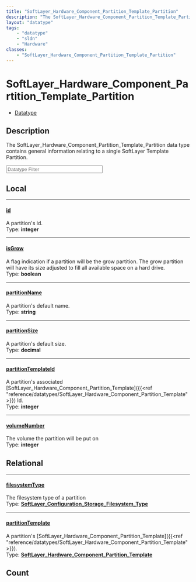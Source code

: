 ```yaml
---
title: "SoftLayer_Hardware_Component_Partition_Template_Partition"
description: "The SoftLayer_Hardware_Component_Partition_Template_Partition data type contains general information relating to a singl... "
layout: "datatype"
tags:
    - "datatype"
    - "sldn"
    - "Hardware"
classes:
    - "SoftLayer_Hardware_Component_Partition_Template_Partition"
---
```


# SoftLayer_Hardware_Component_Partition_Template_Partition
<div id='service-datatype'>
    <ul id='sldn-reference-tabs'>
        <li id='datatype'> <a href='/reference/datatypes/SoftLayer_Hardware_Component_Partition_Template_Partition' >Datatype</a></li>
    </ul>
</div>

## Description 
The SoftLayer_Hardware_Component_Partition_Template_Partition data type contains general information relating to a single SoftLayer Template Partition. 





<!-- Filer BEGIN -->
<div class="view-filters">
        <div class="clearfix">
            <div class="search-input-box">
                <input placeholder="Datatype Filter" onkeyup="titleSearch(inputId='prop-input', divId='properties', elementClass='prop-row')" 
                    type="text" id="prop-input" value="" size="30" maxlength="128" class="form-text">
            </div>
        </div>
</div>
<!-- Filer END -->

<div id="properties" class="content">
<div id="localProperties" class="prop-content" >

## Local
<div class="prop-row">

-----
[id]: #id
#### [id]
A partition's id.  
<span class="type-label">Type: </span>**integer**


</div>
<div class="prop-row">

-----
[isGrow]: #isgrow
#### [isGrow]
A flag indication if a partition will be the grow partition.  The grow partition will have its size adjusted to fill all available space on a hard drive.   
<span class="type-label">Type: </span>**boolean**


</div>
<div class="prop-row">

-----
[partitionName]: #partitionname
#### [partitionName]
A partition's default name.  
<span class="type-label">Type: </span>**string**


</div>
<div class="prop-row">

-----
[partitionSize]: #partitionsize
#### [partitionSize]
A partition's default size.  
<span class="type-label">Type: </span>**decimal**


</div>
<div class="prop-row">

-----
[partitionTemplateId]: #partitiontemplateid
#### [partitionTemplateId]
A partition's associated [SoftLayer_Hardware_Component_Partition_Template]({{<ref "reference/datatypes/SoftLayer_Hardware_Component_Partition_Template">}}) Id.  
<span class="type-label">Type: </span>**integer**


</div>
<div class="prop-row">

-----
[volumeNumber]: #volumenumber
#### [volumeNumber]
The volume the partition will be put on  
<span class="type-label">Type: </span>**integer**


</div>
</div>
<!-- LOCAL PROPERTY END -->

<div id="relationalProperties"  class="prop-content" >

## Relational
<div class="prop-row">

-----
[filesystemType]: #filesystemtype
#### [filesystemType]
The filesystem type of a partition  
<span class="type-label">Type: </span>**<a href='/reference/datatypes/SoftLayer_Configuration_Storage_Filesystem_Type'>SoftLayer_Configuration_Storage_Filesystem_Type </a>**


</div>
<div class="prop-row">

-----
[partitionTemplate]: #partitiontemplate
#### [partitionTemplate]
A partition's [SoftLayer_Hardware_Component_Partition_Template]({{<ref "reference/datatypes/SoftLayer_Hardware_Component_Partition_Template">}}).  
<span class="type-label">Type: </span>**<a href='/reference/datatypes/SoftLayer_Hardware_Component_Partition_Template'>SoftLayer_Hardware_Component_Partition_Template </a>**


</div>

## Count
</div>


